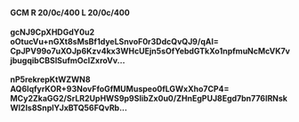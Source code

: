 #### GCM R 20/0c/400 L 20/0c/400
**gcNJ9CpXHDGdY0u2**<br/>**oOtucVu+nGXt8sMsBf1dyeLSnvoF0r3DdcQvQJ9/qAI=**<br/>**CpJPV99o7uXOJp6Kzv4kx3WHcUEjn5sOfYebdGTkXo1npfmuNcMcVK7vjbugqibCBSISufmOcIZxroVv...**<br/><br/>
**nP5rekrepKtWZWN8**<br/>**AQ6lqfyrKOR+93NovFfoGfMUMuspeo0fLGWxXho7CP4=**<br/>**MCy2ZkaGG2/SrLR2UpHWS9p9SlibZx0u0/ZHnEgPUJ8Egd7bn776IRNskWl2Is8SnplYJxBTQ56FQvRb...**